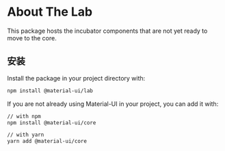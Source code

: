 # About The Lab

<p class="description">This package hosts the incubator components that are not yet ready to move to the core.</p>

## 安装

Install the package in your project directory with:

```sh
npm install @material-ui/lab
```

If you are not already using Material-UI in your project, you can add it with:

```sh
// with npm
npm install @material-ui/core

// with yarn
yarn add @material-ui/core
```